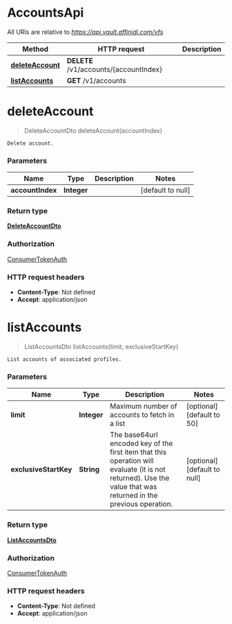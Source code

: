 # AccountsApi

All URIs are relative to *https://api.vault.affinidi.com/vfs*

| Method                                            | HTTP request                           | Description |
| ------------------------------------------------- | -------------------------------------- | ----------- |
| [**deleteAccount**](AccountsApi.md#deleteAccount) | **DELETE** /v1/accounts/{accountIndex} |             |
| [**listAccounts**](AccountsApi.md#listAccounts)   | **GET** /v1/accounts                   |             |

<a name="deleteAccount"></a>

# **deleteAccount**

> DeleteAccountDto deleteAccount(accountIndex)

    Delete account.

### Parameters

| Name             | Type        | Description | Notes             |
| ---------------- | ----------- | ----------- | ----------------- |
| **accountIndex** | **Integer** |             | [default to null] |

### Return type

[**DeleteAccountDto**](../Models/DeleteAccountDto.md)

### Authorization

[ConsumerTokenAuth](../README.md#ConsumerTokenAuth)

### HTTP request headers

- **Content-Type**: Not defined
- **Accept**: application/json

<a name="listAccounts"></a>

# **listAccounts**

> ListAccountsDto listAccounts(limit, exclusiveStartKey)

    List accounts of associated profiles.

### Parameters

| Name                  | Type        | Description                                                                                                                                                    | Notes                        |
| --------------------- | ----------- | -------------------------------------------------------------------------------------------------------------------------------------------------------------- | ---------------------------- |
| **limit**             | **Integer** | Maximum number of accounts to fetch in a list                                                                                                                  | [optional] [default to 50]   |
| **exclusiveStartKey** | **String**  | The base64url encoded key of the first item that this operation will evaluate (it is not returned). Use the value that was returned in the previous operation. | [optional] [default to null] |

### Return type

[**ListAccountsDto**](../Models/ListAccountsDto.md)

### Authorization

[ConsumerTokenAuth](../README.md#ConsumerTokenAuth)

### HTTP request headers

- **Content-Type**: Not defined
- **Accept**: application/json
